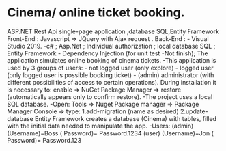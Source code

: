 # Cinema/ online ticket booking.
ASP.NET Rest Api single-page application ,database SQL,Entity Framework
Front-End : Javascript => JQuery    with     Ajax request .
Back-End : - Visual Studio 2019.
                 -c# ;  Asp.Net ; Individual authorization ; local database SQL ; Entity Framework 
                 - Dependency Injection (for unit test -Not finish);
 The application simulates online booking  of cinema tickets. -This application is used by 3 groups of      users: -  not logged  user (only explore)
           - logged  user (only logged user is possible booking ticket)
           - (admin)  administrator (with different possibilities of access to certain operations). 
  During installation it is necessary to:
 enable => NuGet Package Manager => restore (automatically appears only to confirm restore).
 -The project uses a local SQL database.
 -Open: Tools => Nuget Package manager => Package Manager Console
=> type:
          1.add-migration (name as desired)
          2.update-database
Entity Framework creates a database (Cinema) with tables, filled with the initial data needed to manipulate the app. -Users: 
(admin) (Username)=Boss     ( Password)= Password.1234
(user)     (Username)=Jon       ( Password)= Password.123


